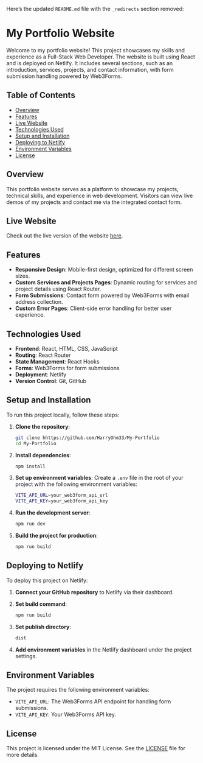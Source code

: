 Here’s the updated `README.md` file with the `_redirects` section removed:

# My Portfolio Website

Welcome to my portfolio website! This project showcases my skills and experience as a Full-Stack Web Developer. The website is built using React and is deployed on Netlify. It includes several sections, such as an introduction, services, projects, and contact information, with form submission handling powered by Web3Forms.

## Table of Contents

- [Overview](#overview)
- [Features](#features)
- [Live Website](#live-website)
- [Technologies Used](#technologies-used)
- [Setup and Installation](#setup-and-installation)
- [Deploying to Netlify](#deploying-to-netlify)
- [Environment Variables](#environment-variables)
- [License](#license)

## Overview

This portfolio website serves as a platform to showcase my projects, technical skills, and experience in web development. Visitors can view live demos of my projects and contact me via the integrated contact form.

## Live Website

Check out the live version of the website [here](https://harryohm33.netlify.app/).

## Features

- **Responsive Design**: Mobile-first design, optimized for different screen sizes.
- **Custom Services and Projects Pages**: Dynamic routing for services and project details using React Router.
- **Form Submissions**: Contact form powered by Web3Forms with email address collection.
- **Custom Error Pages**: Client-side error handling for better user experience.

## Technologies Used

- **Frontend**: React, HTML, CSS, JavaScript
- **Routing**: React Router
- **State Management**: React Hooks
- **Forms**: Web3Forms for form submissions
- **Deployment**: Netlify
- **Version Control**: Git, GitHub

## Setup and Installation

To run this project locally, follow these steps:

1. **Clone the repository**:

   ```bash
   git clone hhttps://github.com/HarryOhm33/My-Portfolio
   cd My-Portfolio
   ```

2. **Install dependencies**:

   ```bash
   npm install
   ```

3. **Set up environment variables**:
   Create a `.env` file in the root of your project with the following environment variables:

   ```bash
   VITE_API_URL=your_web3form_api_url
   VITE_API_KEY=your_web3form_api_key
   ```

4. **Run the development server**:

   ```bash
   npm run dev
   ```

5. **Build the project for production**:

   ```bash
   npm run build
   ```

## Deploying to Netlify

To deploy this project on Netlify:

1. **Connect your GitHub repository** to Netlify via their dashboard.
2. **Set build command**:

   ```bash
   npm run build
   ```

3. **Set publish directory**:

   ```bash
   dist
   ```

4. **Add environment variables** in the Netlify dashboard under the project settings.

## Environment Variables

The project requires the following environment variables:

- `VITE_API_URL`: The Web3Forms API endpoint for handling form submissions.
- `VITE_API_KEY`: Your Web3Forms API key.

## License

This project is licensed under the MIT License. See the [LICENSE](./LICENSE) file for more details.

```

```
